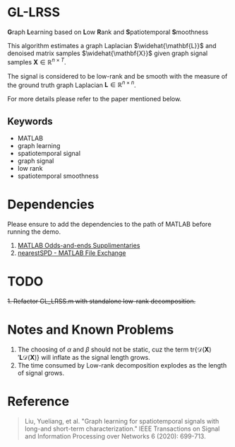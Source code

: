 # GL-LRSS
**G**raph **L**earning based on **L**ow **R**ank and **S**patiotemporal **S**moothness

This algorithm estimates a graph Laplacian $\widehat{\mathbf{L}}$ and denoised matrix samples $\widehat{\mathbf{X}}$ given graph signal samples $\mathbf{X}\in\mathbb{R}^{n\times T}$.

The signal is considered to be low-rank and be smooth with the measure of the ground truth graph Laplacian $\mathbf{L}\in\mathbb{R}^{n\times n}$.

For more details please refer to the paper mentioned below.
## Keywords
- MATLAB
- graph learning
- spatiotemporal signal
- graph signal
- low rank
- spatiotemporal smoothness

# Dependencies
Please ensure to add the dependencies to the path of MATLAB before running the demo.

1. [MATLAB Odds-and-ends Supplimentaries](https://github.com/Mizera-Mondo/matlab-one-supp)
2. [nearestSPD - MATLAB File Exchange](https://ww2.mathworks.cn/matlabcentral/fileexchange/42885-nearestspd?s_tid=srchtitle)


# TODO
~~1. Refactor GL_LRSS.m with standalone low-rank decomposition.~~

# Notes and Known Problems
1. The choosing of $\alpha$ and $\beta$ should not be static, cuz the term $\mathrm{tr}\left\{\mathcal{D}(\mathbf{X})'\mathbf{L}\mathcal{D}(\mathbf{X})\right\}$ will inflate as the signal length grows.
2. The time consumed by Low-rank decomposition explodes as the length of signal grows.
 
# Reference
> Liu, Yueliang, et al. "Graph learning for spatiotemporal signals with long-and short-term characterization." IEEE Transactions on Signal and Information Processing over Networks 6 (2020): 699-713.


